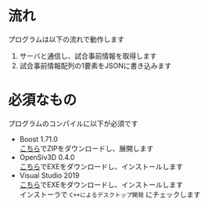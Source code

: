 # 流れ
プログラムは以下の流れで動作します
1. サーバと通信し、試合事前情報を取得します
1. 試合事前情報配列の1要素をJSONに書き込みます
# 必須なもの
プログラムのコンパイルに以下が必須です
* Boost 1.71.0  
[こちら](https://dl.bintray.com/boostorg/release/1.71.0/source/boost_1_71_0.zip)でZIPをダウンロードし、展開します
* OpenSiv3D 0.4.0  
[こちら](https://siv3d.jp/downloads/Siv3D/OpenSiv3D(0.4.0)Installer.exe)でEXEをダウンロードし、インストールします
* Visual Studio 2019  
[こちら](https://visualstudio.microsoft.com/thank-you-downloading-visual-studio/?sku=Community&rel=16)でEXEをダウンロードし、インストールします  
インストーラで `C++によるデスクトップ開発` にチェックします